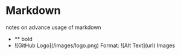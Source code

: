 # Markdown
notes on advance usage of markdown
<ul>
  <li>** bold</li>
  <li>![GitHub Logo](/images/logo.png)
    Format: ![Alt Text](url) Images </li>
  
</ul>
